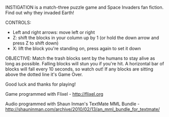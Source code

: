 INSTIGATION is a match-three puzzle game and Space Invaders fan fiction. Find out why they invaded Earth!

CONTROLS:
- Left and right arrows: move left or right
- Z: shift the blocks in your column up by 1 (or hold the down arrow and press Z to shift down)
- X: lift the block you're standing on, press again to set it down

OBJECTIVE:
Match the trash blocks sent by the humans to stay alive as long as possible. Falling blocks will stun you if you're hit. A horizontal bar of blocks will fall every 10 seconds, so watch out! If any blocks are sitting above the dotted line it's Game Over.

Good luck and thanks for playing!

Game programmed with Flixel - http://flixel.org

Audio programmed with Shaun Inman's TextMate MML Bundle - http://shauninman.com/archive/2010/02/13/an_mml_bundle_for_textmate/